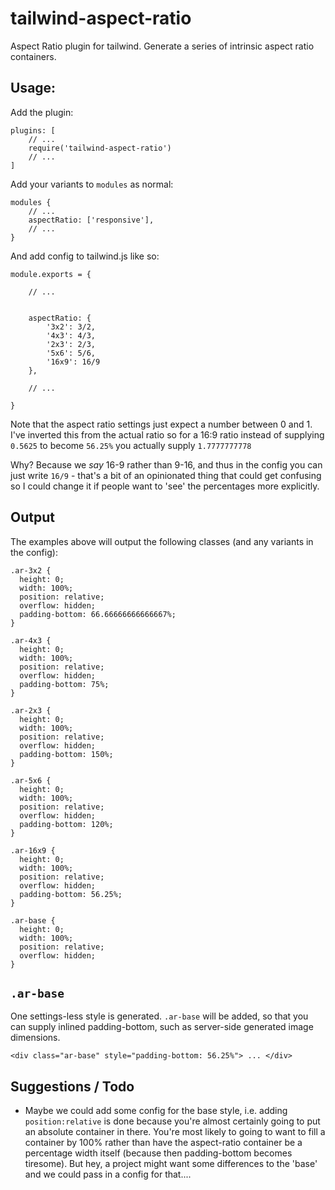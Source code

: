 # tailwind-aspect-ratio

Aspect Ratio plugin for tailwind. Generate a series of intrinsic aspect ratio containers. 

## Usage:

Add the plugin:

```
plugins: [
	// ...
    require('tailwind-aspect-ratio')
    // ...
]
```


Add your variants to `modules` as normal:

```
modules { 
	// ...
	aspectRatio: ['responsive'],
	// ...
}
```

And add config to tailwind.js like so:

```
module.exports = {

	// ...

	
	aspectRatio: {
		'3x2': 3/2,
		'4x3': 4/3,
		'2x3': 2/3,
		'5x6': 5/6,
		'16x9': 16/9
	},

	// ...

}
```

Note that the aspect ratio settings just expect a number between 0 and 1. I've inverted this from the actual ratio so for a 16:9 ratio instead of supplying `0.5625` to become `56.25%` you actually supply `1.7777777778`

Why? Because we _say_ 16-9 rather than 9-16, and thus in the config you can just write `16/9` - that's a bit of an opinionated thing that could get confusing so I could change it if people want to 'see' the percentages more explicitly. 

## Output

The examples above will output the following classes (and any variants in the config):


```
.ar-3x2 {
  height: 0;
  width: 100%;
  position: relative;
  overflow: hidden;
  padding-bottom: 66.66666666666667%;
}

.ar-4x3 {
  height: 0;
  width: 100%;
  position: relative;
  overflow: hidden;
  padding-bottom: 75%;
}

.ar-2x3 {
  height: 0;
  width: 100%;
  position: relative;
  overflow: hidden;
  padding-bottom: 150%;
}

.ar-5x6 {
  height: 0;
  width: 100%;
  position: relative;
  overflow: hidden;
  padding-bottom: 120%;
}

.ar-16x9 {
  height: 0;
  width: 100%;
  position: relative;
  overflow: hidden;
  padding-bottom: 56.25%;
}

.ar-base {
  height: 0;
  width: 100%;
  position: relative;
  overflow: hidden;
}
```


## `.ar-base`

One settings-less style is generated. `.ar-base` will be added, so that you can supply inlined padding-bottom, such as server-side generated image dimensions.


```
<div class="ar-base" style="padding-bottom: 56.25%"> ... </div>
```

## Suggestions / Todo

- Maybe we could add some config for the base style, i.e. adding `position:relative` is done because you're almost certainly going to put an absolute container in there. You're most likely to going to want to fill a container by 100% rather than have the aspect-ratio container be a percentage width itself (because then padding-bottom becomes tiresome). But hey, a project might want some differences to the 'base' and we could pass in a config for that....